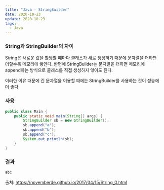 ```yaml
---
title: "Java - StringBuilder"
date: 2020-10-23
update: 2020-10-23
tags:
  - Java
---
```


### String과 StringBuilder의 차이
String은 새로운 값을 할당할 때마다 클래스가 새로 생성하기 때문에 문자열을 더하면 더할수록 메모리에 쌓인다.
반면에 StringBuilder는 문자열을 더하면 메모리에 append하는 방식으로 클래스를 직접 생성하지 않아도 된다. 

이러한 이유 때문에 긴 문자열을 이용할 때에는 StringBuilder를 사용하는 것이 성능에 더 좋다.

### 사용
```java
public class Main {
	public static void main(String[] args) {
		StringBuilder sb = new StringBuilder();
		sb.append("a");
		sb.append("b");
		sb.append("c");
		System.out.println(sb);
	}
}
```
### 결과
```java
abc
```


출처: <https://novemberde.github.io/2017/04/15/String_0.html>